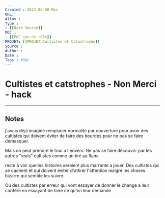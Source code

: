 ```yaml
---
Created : 2022-05-30-Mon
URL:
Alias :
Type : 
- [[Note Source]]
MOC : 
- [[MOC jeu de rôle]]
PROJET: [[PROJET Cultistes et Catastrophe]]
Source :
Author :
Date :
Tags : #SN/
---
```


# Cultistes et catstrophes - Non Merci - hack


***

## Notes
j'avais déjà imaginé remplacer normalité par couverture pour avoir des cultistes qui doivent éviter de faire des bourdes pour ne pas se faire démasquer.

Mais on peut prendre le truc a l'envers. Ne pas se faire découvrir par les autres "vrais" cultistes comme un tiré au flanc

reste à voir quelles histoires seraient plus marrante a jouer. Des cultistes qui se cachent et qui doivent éviter d'attirer l'attention malgré les choses bizarre qui semble les suivre.

Ou des cultistes par erreur qui vont essayer de donner le change a leur confère en essayant de faire ce qu'on leur demande